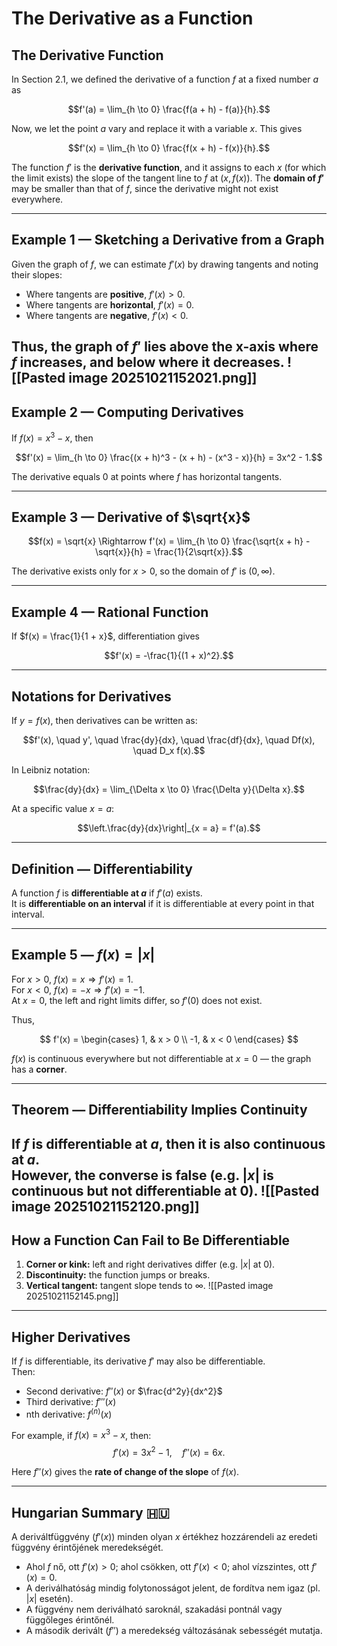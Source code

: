 # The Derivative as a Function

## The Derivative Function
In Section 2.1, we defined the derivative of a function $f$ at a fixed number $a$ as

$$f'(a) = \lim_{h \to 0} \frac{f(a + h) - f(a)}{h}.$$

Now, we let the point $a$ vary and replace it with a variable $x$. This gives  

$$f'(x) = \lim_{h \to 0} \frac{f(x + h) - f(x)}{h}.$$

The function $f'$ is the **derivative function**, and it assigns to each $x$ (for which the limit exists) the slope of the tangent line to $f$ at $(x, f(x))$. The **domain of $f'$** may be smaller than that of $f$, since the derivative might not exist everywhere.

---

## Example 1 — Sketching a Derivative from a Graph
Given the graph of $f$, we can estimate $f'(x)$ by drawing tangents and noting their slopes:
- Where tangents are **positive**, $f'(x) > 0$.
- Where tangents are **horizontal**, $f'(x) = 0$.
- Where tangents are **negative**, $f'(x) < 0$.

Thus, the graph of $f'$ lies **above** the x-axis where $f$ increases, and **below** where it decreases.
![[Pasted image 20251021152021.png]]
---

## Example 2 — Computing Derivatives
If $f(x) = x^3 - x$, then  

$$f'(x) = \lim_{h \to 0} \frac{(x + h)^3 - (x + h) - (x^3 - x)}{h} = 3x^2 - 1.$$

The derivative equals 0 at points where $f$ has horizontal tangents.

---

## Example 3 — Derivative of $\sqrt{x}$
$$f(x) = \sqrt{x} \Rightarrow f'(x) = \lim_{h \to 0} \frac{\sqrt{x + h} - \sqrt{x}}{h} = \frac{1}{2\sqrt{x}}.$$

The derivative exists only for $x > 0$, so the domain of $f'$ is $(0, \infty)$.

---

## Example 4 — Rational Function
If $f(x) = \frac{1}{1 + x}$, differentiation gives  

$$f'(x) = -\frac{1}{(1 + x)^2}.$$

---

## Notations for Derivatives
If $y = f(x)$, then derivatives can be written as:

$$f'(x), \quad y', \quad \frac{dy}{dx}, \quad \frac{df}{dx}, \quad Df(x), \quad D_x f(x).$$

In Leibniz notation:

$$\frac{dy}{dx} = \lim_{\Delta x \to 0} \frac{\Delta y}{\Delta x}.$$

At a specific value $x = a$:

$$\left.\frac{dy}{dx}\right|_{x = a} = f'(a).$$

---

## Definition — Differentiability
A function $f$ is **differentiable at $a$** if $f'(a)$ exists.  
It is **differentiable on an interval** if it is differentiable at every point in that interval.

---

## Example 5 — $f(x) = |x|$
For $x > 0$, $f(x) = x \Rightarrow f'(x) = 1.$  
For $x < 0$, $f(x) = -x \Rightarrow f'(x) = -1.$  
At $x = 0$, the left and right limits differ, so $f'(0)$ does not exist.

Thus,

$$
f'(x) =
\begin{cases}
1, & x > 0 \\
-1, & x < 0
\end{cases}
$$

$f(x)$ is continuous everywhere but not differentiable at $x = 0$ — the graph has a **corner**.

---

## Theorem — Differentiability Implies Continuity
If $f$ is differentiable at $a$, then it is also continuous at $a$.  
However, the converse is false (e.g. $|x|$ is continuous but not differentiable at 0).
![[Pasted image 20251021152120.png]]
---

## How a Function Can Fail to Be Differentiable
1. **Corner or kink:** left and right derivatives differ (e.g. $|x|$ at 0).  
2. **Discontinuity:** the function jumps or breaks.  
3. **Vertical tangent:** tangent slope tends to $\infty$.
![[Pasted image 20251021152145.png]]
---

## Higher Derivatives
If $f$ is differentiable, its derivative $f'$ may also be differentiable.  
Then:

- Second derivative: $f''(x)$ or $\frac{d^2y}{dx^2}$  
- Third derivative: $f'''(x)$  
- nth derivative: $f^{(n)}(x)$

For example, if $f(x) = x^3 - x$, then:
$$
f'(x) = 3x^2 - 1, \quad f''(x) = 6x.
$$

Here $f''(x)$ gives the **rate of change of the slope** of $f(x)$.

---

## Hungarian Summary 🇭🇺
A deriváltfüggvény ($f'(x)$) minden olyan $x$ értékhez hozzárendeli az eredeti függvény érintőjének meredekségét.  
- Ahol $f$ nő, ott $f'(x) > 0$; ahol csökken, ott $f'(x) < 0$; ahol vízszintes, ott $f'(x) = 0$.  
- A deriválhatóság mindig folytonosságot jelent, de fordítva nem igaz (pl. $|x|$ esetén).  
- A függvény nem deriválható saroknál, szakadási pontnál vagy függőleges érintőnél.  
- A második derivált ($f''$) a meredekség változásának sebességét mutatja.